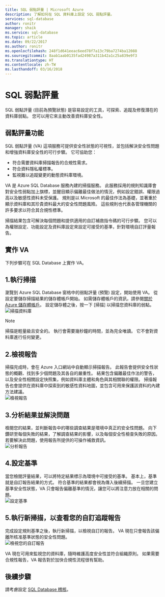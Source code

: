 ```yaml
---
title: SQL 弱點評量 | Microsoft Azure
description: 了解如何在 SQL 資料庫上設定 SQL 弱點評量。
services: sql-database
author: ronitr
manager: shaik
ms.service: sql-database
ms.topic: article
ms.date: 09/22/2017
ms.author: ronitr
ms.openlocfilehash: 248f1d641eeac6eed78f7a13c79ba7274ba12088
ms.sourcegitcommit: 8aab1aab0135fad24987a311b42a1c25a839e9f3
ms.translationtype: HT
ms.contentlocale: zh-TW
ms.lasthandoff: 03/16/2018
---
```

# <a name="sql-vulnerability-assessment"></a>SQL 弱點評量

SQL 弱點評量 (目前為預覽狀態) 是容易設定的工具，可探索、追蹤及修復潛在的資料庫弱點。 您可以用它來主動改善資料庫安全性。  

## <a name="vulnerability-assessment-features"></a>弱點評量功能  
SQL 弱點評量 (VA) 這項服務可提供安全性狀態的可視性，並包括解決安全性問題和增強資料庫安全性的可行步驟。 它可協助您：  
- 符合需要資料庫掃描報告的合規性需求。  
- 符合資料隱私權標準。  
- 監視難以追蹤變更的動態資料庫環境。  

VA 是 Azure SQL Database 服務內建的掃描服務。 此服務採用的規則知識庫會對安全性弱點加上旗標，並醒目顯示偏離最佳做法的情況，例如設定錯誤、權限過高以及敏感性資料未受保護。 規則是以 Microsoft 的最佳作法為基礎，並著重於顯示資料庫和其珍貴資料最大的安全性問題風險。 這些規則也代表各管理機關的許多要求以符合其合規性標準。  

掃描結果包含可解決每個問題和提供適用的自訂補救指令碼的可行步驟。 您可以為權限設定、功能設定及資料庫設定來設定可接受的基準，針對環境自訂評量報告。   

## <a name="implementing-va"></a>實作 VA  
下列步驟可在 SQL Database 上實作 VA。  

## <a name="1-run-a-scan"></a>1.執行掃描  
瀏覽到 Azure SQL Database 窗格中的弱點評量 (預覽) 設定，開始使用 VA。 從設定要儲存掃描結果的儲存體帳戶開始。 如需儲存體帳戶的資訊，請參閱[關於 Azure 儲存體帳戶](../storage/common/storage-create-storage-account.md)。 設定儲存體之後，按一下 [掃描] 以掃描您資料庫的弱點。  
![掃描資料庫](./media/sql-vulnerability-assessment/pp_va_initialize.png)  
  > [!NOTE]   
  > 掃描是輕量級且安全的。 執行會需要幾秒鐘的時間，並為完全唯讀。 它不會對資料庫進行任何變更。  

## <a name="2-view-the-report"></a>2.檢視報告  
掃描完成時，會在 Azure 入口網站中自動顯示掃描報告。 此報告會提供安全性狀態的概觀、找到多少個問題及其各自的嚴重性。 結果包含偏離最佳作法的警告，以及安全性相關設定快照集，例如資料庫主體和角色與其相關聯的權限。 掃描報告也會提供在資料庫中探索到的敏感性資料地圖，並包含可用來保護該資料的內建方法建議。  
![檢視報告](./media/sql-vulnerability-assessment/pp_main_getstarted.png)  

## <a name="3-analyze-the-results-and-resolve-issues"></a>3.分析結果並解決問題  
檢閱您的結果，並判斷報告中的哪些調查結果是環境中真正的安全性問題。 向下鑽研至每個失敗的結果，了解調查結果的影響，以及每個安全性檢查失敗的原因。 若要解決此問題，使用報告所提供的可操作補救資訊。  
![分析報告](./media/sql-vulnerability-assessment/pp_fail_rule_show_remediation.png)    

## <a name="4-set-your-baseline"></a>4.設定基準  
當您檢閱評量結果，可以將特定結果標示為環境中可接受的基準。 基本上，基準就是自訂報告結果的方式。 符合基準的結果都會視為傳入後續掃描。 一旦您建立基準安全性狀態，VA 只會報告偏離基準的情況，讓您可以將注意力放在相關的問題。  
![設定基準](./media/sql-vulnerability-assessment/pp_fail_rule_show_baseline.png)  

## <a name="5-run-a-new-scan-to-see-your-customized-tracking-report"></a>5.執行新掃描，以查看您的自訂追蹤報告  
完成設定規則基準之後，執行新掃描，以檢視自訂的報告。 VA 現在只會報告該偏離所核准基準狀態的安全性問題。  
![檢視您的自訂報告](./media/sql-vulnerability-assessment/pp_pass_main_with_baselines.png)  

VA 現在可用來監視您的資料庫，隨時維護高度安全性並符合組織原則。 如果需要合規性報告，VA 報告對於加快合規性流程很有幫助。  

## <a name="next-steps"></a>後續步驟  

請考慮設定 [SQL Database 稽核](sql-database-auditing.md)。  
